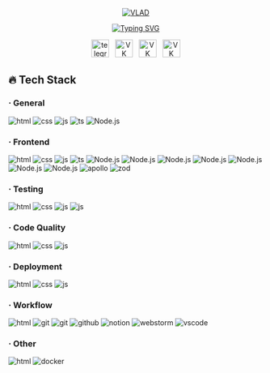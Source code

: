 <p align="center">
 <a href="https://ibb.co/rphvPby"><img src="https://i.ibb.co/7pDbcgy/VLAD.png" alt="VLAD" border="0" /></a>
</p>
<p align="center">
 <a href="https://git.io/typing-svg"><img src="https://readme-typing-svg.demolab.com?font=&size=30&pause=1000&color=FFFFFF&center=true&random=false&width=550&lines=Motivated+Frontend+developer;Always+learning+something+new" alt="Typing SVG" /></a>
</p>

<p align="center">
  <a href="https://t.me/Vlad_Fame"><img width="35px" alt="telegram" title="Telegram" src="https://cdn3.iconfinder.com/data/icons/social-icons-33/512/Telegram-512.png"/></a>
  &#8287;
  <a href="https://vk.com/vladislav_bezopastnost"><img width="35px" alt="VK" title="VK" src="https://cdn3.iconfinder.com/data/icons/social-icons-33/512/vkontakte-512.png"/></a>
  &#8287;
  <a href="https://www.instagram.com/saint.2k/"><img width="35px" alt="VK" title="VK" src="https://cdn3.iconfinder.com/data/icons/2018-social-media-logotypes/1000/2018_social_media_popular_app_logo_instagram-512.png"/></a>
  &#8287;
  <a href="https://tomsk.hh.ru/resume/3a2e50f7ff0be768ca0039ed1f4d326c52347a"><img width="35px" alt="VK" title="VK" src="https://upload.wikimedia.org/wikipedia/commons/7/79/HeadHunter_logo.png"/></a>
</p>

<h2>🔥 Tech Stack</h3>

<h3>· General</h3>
<p>
  <img alt="html" src="https://img.shields.io/badge/HTML5-E34F26?style=for-the-badge&logo=html5&logoColor=white">
  <img alt="css" src="https://img.shields.io/badge/CSS3-1572B6?style=for-the-badge&logo=css3&logoColor=white">
  <img alt="js" src="https://img.shields.io/badge/JavaScript-323330?style=for-the-badge&logo=javascript&logoColor=F7DF1E">
  <img alt="ts" src="https://img.shields.io/badge/TypeScript-007ACC?style=for-the-badge&logo=typescript&logoColor=white">
  <img alt="Node.js" src="https://img.shields.io/badge/Node.js-339933.svg?style=for-the-badge&logo=nodedotjs&logoColor=white">
</p>

<h3>· Frontend</h3>
<p>
  <img alt="html" src="https://img.shields.io/badge/React-20232A?style=for-the-badge&logo=react&logoColor=61DAFB">
  <img alt="css" src="https://img.shields.io/badge/Redux-764ABC.svg?style=for-the-badge&logo=Redux&logoColor=white">
  <img alt="js" src="https://img.shields.io/badge/Sass-CC6699.svg?style=for-the-badge&logo=Sass&logoColor=white">
  <img alt="ts" src="https://img.shields.io/badge/Tailwind%20CSS-06B6D4.svg?style=for-the-badge&logo=Tailwind-CSS&logoColor=white">
  <img alt="Node.js" src="https://img.shields.io/badge/Vite-B73BFE?style=for-the-badge&logo=vite&logoColor=FFD62E">
  <img alt="Node.js" src="https://img.shields.io/badge/Webpack-8DD6F9?style=for-the-badge&logo=Webpack&logoColor=white">
  <img alt="Node.js" src="https://img.shields.io/badge/Ant%20Design-0170FE.svg?style=for-the-badge&logo=Ant-Design&logoColor=white">
  <img alt="Node.js" src="https://img.shields.io/badge/Next.js-000000.svg?style=for-the-badge&logo=nextdotjs&logoColor=white">
  <img alt="Node.js" src="https://img.shields.io/badge/MUI-007FFF.svg?style=for-the-badge&logo=MUI&logoColor=white">
  <img alt="Node.js" src="https://img.shields.io/badge/Headless%20UI-66E3FF.svg?style=for-the-badge&logo=Headless-UI&logoColor=black">
  <img alt="Node.js" src="https://img.shields.io/badge/Babel-F9DC3E.svg?style=for-the-badge&logo=Babel&logoColor=black">
  <img alt="apollo" src="https://img.shields.io/badge/Apollo%20GraphQL-311C87?&style=for-the-badge&logo=Apollo%20GraphQL&logoColor=white">
 <img alt="zod" src="https://img.shields.io/badge/Zod-000000?style=for-the-badge&logo=zod&logoColor=3068B7">
</p>

<h3>· Testing</h3>
<p>
  <img alt="html" src="https://img.shields.io/badge/Storybook-FF4785.svg?style=for-the-badge&logo=Storybook&logoColor=white">
  <img alt="css" src="https://img.shields.io/badge/Jest-C21325.svg?style=for-the-badge&logo=Jest&logoColor=white">
  <img alt="js" src="https://img.shields.io/badge/Cypress-69D3A7.svg?style=for-the-badge&logo=Cypress&logoColor=white">
  <img alt="js" src="https://img.shields.io/badge/Testing%20Library-E33332.svg?style=for-the-badge&logo=Testing-Library&logoColor=white">
 

</p>

<h3>· Code Quality</h3>
<p>
  <img alt="html" src="https://img.shields.io/badge/eslint-3A33D1?style=for-the-badge&logo=eslint&logoColor=white">
  <img alt="css" src="https://img.shields.io/badge/prettier-1A2C34?style=for-the-badge&logo=prettier&logoColor=F7BA3E">
  <img alt="js" src="https://img.shields.io/badge/stylelint-000?style=for-the-badge&logo=stylelint&logoColor=white">
</p>

<h3>· Deployment</h3>
<p>
  <img alt="html" src="https://img.shields.io/badge/Netlify-00C7B7.svg?style=for-the-badge&logo=Netlify&logoColor=white">
  <img alt="css" src="https://img.shields.io/badge/Vercel-000000.svg?style=for-the-badge&logo=Vercel&logoColor=white">
  <img alt="js" src="https://img.shields.io/badge/GitHub%20Pages-222222.svg?style=for-the-badge&logo=GitHub-Pages&logoColor=white">
</p>

<h3>· Workflow</h3>
<p>
  <img alt="html" src="https://img.shields.io/badge/Jira-0052CC?style=for-the-badge&logo=Jira&logoColor=white">
  <img alt="git" src="https://img.shields.io/badge/GitLab-330F63?style=for-the-badge&logo=gitlab&logoColor=white">
  <img alt="git" src="https://img.shields.io/badge/GIT-E44C30?style=for-the-badge&logo=git&logoColor=white">
  <img alt="github" src="https://img.shields.io/badge/GitHub-100000?style=for-the-badge&logo=github&logoColor=white">
 <img alt="notion" src="https://img.shields.io/badge/Notion-000000?style=for-the-badge&logo=notion&logoColor=white">
 <img alt="webstorm" src="https://img.shields.io/badge/WebStorm-000000?style=for-the-badge&logo=WebStorm&logoColor=white">
 <img alt="vscode" src="https://img.shields.io/badge/VSCode-0078D4?style=for-the-badge&logo=visual%20studio%20code&logoColor=white">
</p>

<h3>· Other</h3>
<p>
  <img alt="html" src="https://img.shields.io/badge/kubernetes-326ce5.svg?&style=for-the-badge&logo=kubernetes&logoColor=white">
 <img alt="docker" src="https://img.shields.io/badge/Docker-2CA5E0?style=for-the-badge&logo=docker&logoColor=white">
</p>
